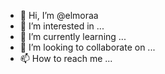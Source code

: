 - 👋 Hi, I’m @elmoraa
- 👀 I’m interested in ...
- 🌱 I’m currently learning ...
- 💞️ I’m looking to collaborate on ...
- 📫 How to reach me ...

<!---
elmoraa/elmoraa is a ✨ special ✨ repository because its `README.md` (this file) appears on your GitHub profile.
You can click the Preview link to take a look at your changes.
--->
